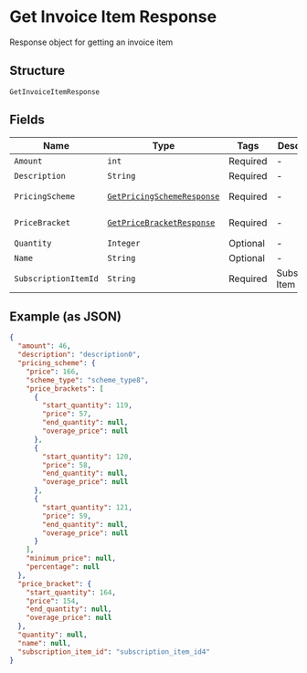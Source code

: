 
# Get Invoice Item Response

Response object for getting an invoice item

## Structure

`GetInvoiceItemResponse`

## Fields

| Name | Type | Tags | Description | Getter | Setter |
|  --- | --- | --- | --- | --- | --- |
| `Amount` | `int` | Required | - | int getAmount() | setAmount(int amount) |
| `Description` | `String` | Required | - | String getDescription() | setDescription(String description) |
| `PricingScheme` | [`GetPricingSchemeResponse`](/doc/models/get-pricing-scheme-response.md) | Required | - | GetPricingSchemeResponse getPricingScheme() | setPricingScheme(GetPricingSchemeResponse pricingScheme) |
| `PriceBracket` | [`GetPriceBracketResponse`](/doc/models/get-price-bracket-response.md) | Required | - | GetPriceBracketResponse getPriceBracket() | setPriceBracket(GetPriceBracketResponse priceBracket) |
| `Quantity` | `Integer` | Optional | - | Integer getQuantity() | setQuantity(Integer quantity) |
| `Name` | `String` | Optional | - | String getName() | setName(String name) |
| `SubscriptionItemId` | `String` | Required | Subscription Item Id | String getSubscriptionItemId() | setSubscriptionItemId(String subscriptionItemId) |

## Example (as JSON)

```json
{
  "amount": 46,
  "description": "description0",
  "pricing_scheme": {
    "price": 166,
    "scheme_type": "scheme_type8",
    "price_brackets": [
      {
        "start_quantity": 119,
        "price": 57,
        "end_quantity": null,
        "overage_price": null
      },
      {
        "start_quantity": 120,
        "price": 58,
        "end_quantity": null,
        "overage_price": null
      },
      {
        "start_quantity": 121,
        "price": 59,
        "end_quantity": null,
        "overage_price": null
      }
    ],
    "minimum_price": null,
    "percentage": null
  },
  "price_bracket": {
    "start_quantity": 164,
    "price": 154,
    "end_quantity": null,
    "overage_price": null
  },
  "quantity": null,
  "name": null,
  "subscription_item_id": "subscription_item_id4"
}
```

